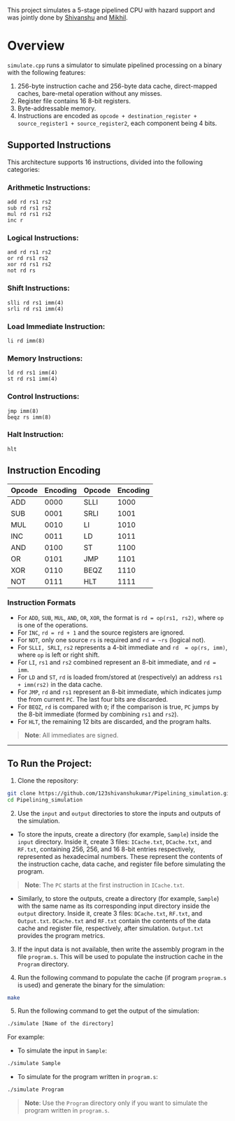 This project simulates a 5-stage pipelined CPU with hazard support and was jointly done by [Shivanshu](https://github.com/123shivanshukumar) and [Mikhil](https://github.com/Mikhil-C). 

# Overview
`simulate.cpp` runs a simulator to simulate pipelined processing on a binary with the following features:
1. 256-byte instruction cache and 256-byte data cache, direct-mapped caches, bare-metal operation without any misses. 
2. Register file contains 16 8-bit registers. 
3. Byte-addressable memory.
4. Instructions are encoded as `opcode + destination_register + source_register1 + source_register2`, each component being 4 bits. 

## Supported Instructions
This architecture supports 16 instructions, divided into the following categories:

### Arithmetic Instructions:
```
add rd rs1 rs2
sub rd rs1 rs2
mul rd rs1 rs2
inc r
```

### Logical Instructions:
```
and rd rs1 rs2
or rd rs1 rs2
xor rd rs1 rs2
not rd rs
```

### Shift Instructions:
```
slli rd rs1 imm(4)
srli rd rs1 imm(4)
```

### Load Immediate Instruction:
```
li rd imm(8)
```

### Memory Instructions:
```
ld rd rs1 imm(4)
st rd rs1 imm(4)
```

### Control Instructions:
```
jmp imm(8)
beqz rs imm(8)
```

### Halt Instruction:
```
hlt
```

## Instruction Encoding

| Opcode | Encoding | Opcode | Encoding |
|--------|----------|--------|----------|
| ADD    | 0000     | SLLI   | 1000     |
| SUB    | 0001     | SRLI   | 1001     |
| MUL    | 0010     | LI     | 1010     |
| INC    | 0011     | LD     | 1011     |
| AND    | 0100     | ST     | 1100     |
| OR     | 0101     | JMP    | 1101     |
| XOR    | 0110     | BEQZ   | 1110     |
| NOT    | 0111     | HLT    | 1111     |

### Instruction Formats
- For `ADD`, `SUB`, `MUL`, `AND`, `OR`, `XOR`, the format is `rd = op(rs1, rs2)`, where `op` is one of the operations.
- For `INC`, `rd = rd + 1` and the source registers are ignored.
- For `NOT`, only one source `rs` is required and `rd = ~rs` (logical not).
- For `SLLI, SRLI`, `rs2` represents a 4-bit immediate and `rd  = op(rs, imm)`, where `op` is left or right shift.
- For `LI`, `rs1` and `rs2` combined represent an 8-bit immediate, and `rd = imm`.
- For `LD` and `ST`, `rd` is loaded from/stored at (respectively) an address `rs1 + imm(rs2)` in the data cache.
- For `JMP`, `rd` and `rs1` represent an 8-bit immediate, which indicates jump the from current `PC`. The last four bits are discarded.
- For `BEQZ`, `rd` is compared with `0`; if the comparison is true, `PC` jumps by the 8-bit immediate (formed by combining `rs1` and `rs2`).
- For `HLT`, the remaining 12 bits are discarded, and the program halts.

> **Note**: All immediates are signed.

----
## To Run the Project:

1. Clone the repository:
```bash
git clone https://github.com/123shivanshukumar/Pipelining_simulation.git
cd Pipelining_simulation
```

2. Use the `input` and `output` directories to store the inputs and outputs of the simulation.
- To store the inputs, create a directory (for example, `Sample`) inside the `input` directory. Inside it, create 3 files: `ICache.txt`, `DCache.txt`, and `RF.txt`, containing 256, 256, and 16 8-bit entries respectively, represented as hexadecimal numbers. These represent the contents of the instruction cache, data cache, and register file before simulating the program. 

> **Note**: The `PC` starts at the first instruction in `ICache.txt`.

- Similarly, to store the outputs, create a directory (for example, `Sample`) with the same name as its corresponding input directory inside the `output` directory. Inside it, create 3 files: `DCache.txt`, `RF.txt`, and `Output.txt`. `DCache.txt` and `RF.txt` contain the contents of the data cache and register file, respectively, after simulation. `Output.txt` provides the program metrics. 

3. If the input data is not available, then write the assembly program in the file `program.s`. This will be used to populate the instruction cache in the `Program` directory.

4. Run the following command to populate the cache (if program `program.s` is used) and generate the binary for the simulation:
```bash
make
```

5. Run the following command to get the output of the simulation:
```bash
./simulate [Name of the directory]
```
For example: 
- To simulate the input in `Sample`:
```bash
./simulate Sample
```

- To simulate for the program written in `program.s`:
```bash
./simulate Program
```

> **Note**: Use the `Program` directory only if you want to simulate the program written in `program.s`.

